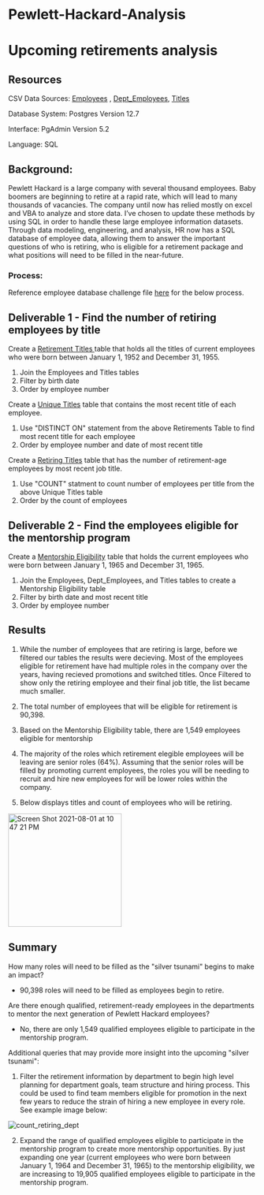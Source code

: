 # Pewlett-Hackard-Analysis

# Upcoming retirements analysis

## Resources

CSV Data Sources: [Employees](https://github.com/estridge2014/Pewlett-Hackard-Analysis/blob/main/Data/employees.csv) , [Dept_Employees](https://github.com/estridge2014/Pewlett-Hackard-Analysis/blob/main/Data/dept_emp.csv), [Titles](https://github.com/estridge2014/Pewlett-Hackard-Analysis/blob/main/Data/titles.csv)

Database System: Postgres Version 12.7

Interface: PgAdmin Version 5.2

Language: SQL

## Background: 

Pewlett Hackard is a large company with several thousand employees. Baby boomers are beginning to retire at a rapid rate, which will lead to many thousands of vacancies. The company until now has relied mostly on excel and VBA to analyze and store data. I’ve chosen to update these methods by using SQL in order to handle these large employee information datasets. Through data modeling, engineering, and analysis, HR now has a SQL database of employee data, allowing them to answer the important questions of who is retiring, who is eligible for a retirement package and what positions will need to be filled in the near-future.   

### Process: 

Reference employee database challenge file [here](https://github.com/estridge2014/Pewlett-Hackard-Analysis/blob/main/Queries/Employee_Database_Challenge.sql) for the below process. 

## Deliverable 1 - Find the number of retiring employees by title

Create a [ Retirement Titles ](https://github.com/estridge2014/Pewlett-Hackard-Analysis/blob/main/Data/retirement_titles.csv)  table that holds all the titles of current employees who were born between January 1, 1952 and December 31, 1955.

1. Join the Employees and Titles tables
2. Filter by birth date
3. Order by employee number

Create a [Unique Titles](https://github.com/estridge2014/Pewlett-Hackard-Analysis/blob/main/Data/unique_titles.csv) table that contains the most recent title of each employee.

1. Use "DISTINCT ON" statement from the above Retirements Table to find most recent title for each employee
2. Order by employee number and date of most recent title

Create a [Retiring Titles](https://github.com/estridge2014/Pewlett-Hackard-Analysis/blob/main/Data/retiring_titles.csv) table that has the number of retirement-age employees by most recent job title.

1. Use "COUNT" statment to count number of employees per title from the above Unique Titles table
2. Order by the count of employees

## Deliverable 2 - Find the employees eligible for the mentorship program

Create a [Mentorship Eligibility](https://github.com/estridge2014/Pewlett-Hackard-Analysis/blob/main/Data/mentorship_eligibilty.csv) table that holds the current employees who were born between January 1, 1965 and December 31, 1965.

1. Join the Employees, Dept_Employees, and Titles tables to create a Mentorship Eligibility table
2. Filter by birth date and most recent title
3. Order by employee number

## Results 

1. While the number of employees that are retiring is large, before we filtered our tables the results were decieving. Most of the employees eligible for retirement have had multiple roles in the company over the years, having recieved promotions and switched titles. Once Filtered to show only the retiring employee and their final job title, the list became much smaller.  

2. The total number of employees that will be eligible for retirement is 90,398.

3. Based on the Mentorship Eligibility table, there are 1,549 employees eligible for mentorship

4. The majority of the roles which retirement elegible employees will be leaving are senior roles (64%). Assuming that the senior roles will be filled by promoting current employees, the roles you will be needing to recruit and hire new employees for will be lower roles within the company. 

5. Below displays titles and count of employees who will be retiring. 

<img width="230" alt="Screen Shot 2021-08-01 at 10 47 21 PM" src="https://user-images.githubusercontent.com/84936545/127797949-6188097f-f53d-4ae5-b423-bcea348a7508.png">


## Summary 

How many roles will need to be filled as the "silver tsunami" begins to make an impact?

- 90,398 roles will need to be filled as employees begin to retire.

Are there enough qualified, retirement-ready employees in the departments to mentor the next generation of Pewlett Hackard employees?

- No, there are only 1,549 qualified employees eligible to participate in the mentorship program.

Additional queries that may provide more insight into the upcoming "silver tsunami":

1. Filter the retirement information by department to begin high level planning for department goals, team structure and hiring process. This could be used to find team members eligible for promotion in the next few years to reduce the strain of hiring a new employee in every role. See example image below:

![count_retiring_dept](https://github.com/estridge2014/Pewlett-Hackard-Analysis/assets/84936545/e3f98a1f-279c-4e13-a8e1-2fb36a2603ba)


2. Expand the range of qualified employees eligible to participate in the mentorship program to create more mentorship opportunities. By just expanding one year (current employees who were born between January 1, 1964 and December 31, 1965) to the mentorship eligibility, we are increasing to 19,905 qualified employees eligible to participate in the mentorship program.
